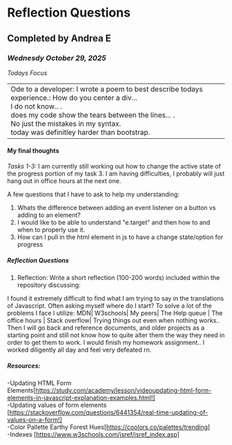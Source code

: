 # Reflection Questions
## Completed by Andrea E 
### *Wednesdy October 29, 2025*

*Todays Focus*

<table><tr><td> Ode to a developer:
I wrote a poem to best describe todays experience.:
How do you center a div...<br>
I do not know.. .<br>
does my code show the tears between the lines... .<br>
No just the mistakes in my syntax.<br>
today was definitley harder than bootstrap.<br>
</td></tr></table> 


#### My final thoughts

*Tasks 1-3:*
I am currently still working out how to change the active state of the progress portion of my task 3. I am having difficulties, I probably will just hang out in office hours at the next one.

A few questions that I have to ask to help my understanding:

1. Whats the difference between adding an event listener on a button vs adding to an element?
2. I would like to be able to understand "e.target" and then how to and when to properly use it.
3. How can I pull in the html element in js to have a change state/option for progress

##### Reflection Questions

1. Reflection: Write a short reflection (100-200 words) included within the repository discussing:

I found it extremely difficult to find what I am trying to say in the translations of Javascript. Often asking myself where do I start? 
To solve a lot of the problems I face I utilize:
MDN| W3schools| My peers| The Help queue | The office hours | Stack overflow| Trying things out even when nothing works.. Then I will go back and reference documents, and older projects as a starting point and still not know how to quite alter them the way they need in order to get them to work.  I would finish my homework assignment.. I worked diligently all day and feel very defeated rn. 


##### Resources:
-Updating HTML Form Elements[https://study.com/academy/lesson/videoupdating-html-form-elements-in-javascript-explanation-examples.html!]<br>
-Updating values of form elements [https://stackoverflow.com/questions/6441354/real-time-updating-of-values-on-a-form!]<br>
-Color Pallette Earthy Forest Hues[https://coolors.co/palettes/trending]<br>
-Indexes [https://www.w3schools.com/jsref/jsref_index.asp]<br>